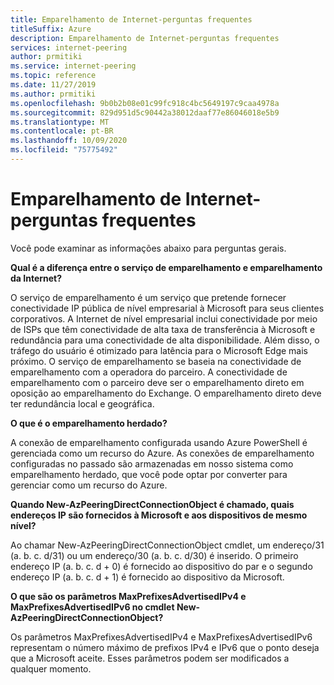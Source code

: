 ```yaml
---
title: Emparelhamento de Internet-perguntas frequentes
titleSuffix: Azure
description: Emparelhamento de Internet-perguntas frequentes
services: internet-peering
author: prmitiki
ms.service: internet-peering
ms.topic: reference
ms.date: 11/27/2019
ms.author: prmitiki
ms.openlocfilehash: 9b0b2b08e01c99fc918c4bc5649197c9caa4978a
ms.sourcegitcommit: 829d951d5c90442a38012daaf77e86046018e5b9
ms.translationtype: MT
ms.contentlocale: pt-BR
ms.lasthandoff: 10/09/2020
ms.locfileid: "75775492"
---
```

# <a name="internet-peering---faqs"></a>Emparelhamento de Internet-perguntas frequentes

Você pode examinar as informações abaixo para perguntas gerais.

**Qual é a diferença entre o serviço de emparelhamento e emparelhamento da Internet?**

O serviço de emparelhamento é um serviço que pretende fornecer conectividade IP pública de nível empresarial à Microsoft para seus clientes corporativos. A Internet de nível empresarial inclui conectividade por meio de ISPs que têm conectividade de alta taxa de transferência à Microsoft e redundância para uma conectividade de alta disponibilidade. Além disso, o tráfego do usuário é otimizado para latência para o Microsoft Edge mais próximo. O serviço de emparelhamento se baseia na conectividade de emparelhamento com a operadora do parceiro. A conectividade de emparelhamento com o parceiro deve ser o emparelhamento direto em oposição ao emparelhamento do Exchange. O emparelhamento direto deve ter redundância local e geográfica.

**O que é o emparelhamento herdado?**

A conexão de emparelhamento configurada usando Azure PowerShell é gerenciada como um recurso do Azure. As conexões de emparelhamento configuradas no passado são armazenadas em nosso sistema como emparelhamento herdado, que você pode optar por converter para gerenciar como um recurso do Azure.

**Quando New-AzPeeringDirectConnectionObject é chamado, quais endereços IP são fornecidos à Microsoft e aos dispositivos de mesmo nível?**

Ao chamar New-AzPeeringDirectConnectionObject cmdlet, um endereço/31 (a. b. c. d/31) ou um endereço/30 (a. b. c. d/30) é inserido. O primeiro endereço IP (a. b. c. d + 0) é fornecido ao dispositivo do par e o segundo endereço IP (a. b. c. d + 1) é fornecido ao dispositivo da Microsoft.

**O que são os parâmetros MaxPrefixesAdvertisedIPv4 e MaxPrefixesAdvertisedIPv6 no cmdlet New-AzPeeringDirectConnectionObject?**

Os parâmetros MaxPrefixesAdvertisedIPv4 e MaxPrefixesAdvertisedIPv6 representam o número máximo de prefixos IPv4 e IPv6 que o ponto deseja que a Microsoft aceite. Esses parâmetros podem ser modificados a qualquer momento.